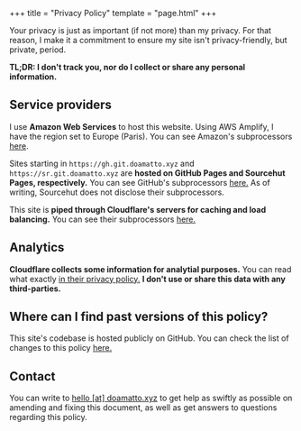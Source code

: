 +++
title = "Privacy Policy"
template = "page.html"
+++

Your privacy is just as important (if not more) than my privacy. For that reason, I make it a commitment to ensure my site isn't privacy-friendly, but private, period.

**TL;DR: I don't track you, nor do I collect or share any personal information.**

## Service providers
I use **Amazon Web Services** to host this website. Using AWS Amplify, I have the region set to Europe (Paris). You can see Amazon's subprocessors [here](https://aws.amazon.com/compliance/sub-processors/).

Sites starting in `https://gh.git.doamatto.xyz` and `https://sr.git.doamatto.xyz` are **hosted on GitHub Pages and Sourcehut Pages, respectively.** You can see GitHub's subprocessors [here.](https://docs.github.com/en/github/site-policy/github-subprocessors-and-cookies) As of writing, Sourcehut does not disclose their subprocessors.

This site is **piped through Cloudflare's servers for caching and load balancing.** You can see their subprocessors [here.](https://www.cloudflare.com/gdpr/subprocessors/) 

## Analytics
**Cloudflare collects some information for analytial purposes.** You can read what exactly [in their privacy policy.](https://cloudflare.com/privacypolicy/) **I don't use or share this data with any third-parties.**

## Where can I find past versions of this policy?
This site's codebase is hosted publicly on GitHub. You can check the list of changes to this policy [here.](https://github.com/doamatto/doamatto.xyz/blob/main/content/privacy.md)

## Contact
You can write to [hello [at] doamatto.xyz](mailto:hello@doamatto.xyz) to get help as swiftly as possible on amending and fixing this document, as well as get answers to questions regarding this policy.
